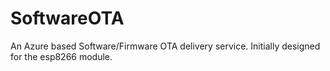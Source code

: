 # SoftwareOTA
An Azure based Software/Firmware OTA delivery service. Initially designed for the esp8266 module.

